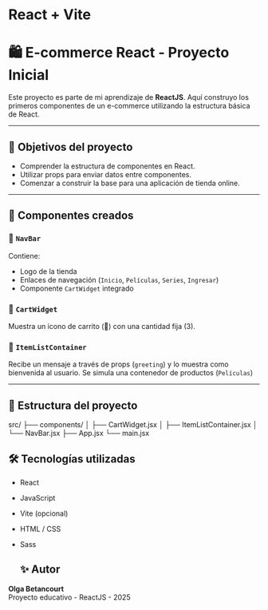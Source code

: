 # React + Vite
# 🛍️ E-commerce React - Proyecto Inicial

Este proyecto es parte de mi aprendizaje de **ReactJS**. Aquí construyo los primeros componentes de un e-commerce utilizando la estructura básica de React.

---

## 🚀 Objetivos del proyecto

- Comprender la estructura de componentes en React.
- Utilizar props para enviar datos entre componentes.
- Comenzar a construir la base para una aplicación de tienda online.

---

## 🧱 Componentes creados

### 🔹 `NavBar`
Contiene:
- Logo de la tienda
- Enlaces de navegación (`Inicio`, `Películas`, `Series`, `Ingresar`)
- Componente `CartWidget` integrado

### 🔹 `CartWidget`
Muestra un ícono de carrito (🛒) con una cantidad fija (3).

### 🔹 `ItemListContainer`
Recibe un mensaje a través de props (`greeting`) y lo muestra como bienvenida al usuario.
Se simula una contenedor de productos (`Películas`)

---

## 📁 Estructura del proyecto
src/
├── components/
│ ├── CartWidget.jsx
│ ├── ItemListContainer.jsx
│ └── NavBar.jsx
├── App.jsx
└── main.jsx


## 🛠️ Tecnologías utilizadas

- React
- JavaScript
- Vite (opcional)
- HTML / CSS
- Sass

  ## ✨ Autor

**Olga Betancourt**  
Proyecto educativo - ReactJS - 2025

